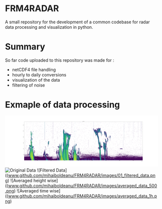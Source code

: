 # FRM4RADAR
A small repository for the development of a common codebase for radar data processing and visualization in python.


# Summary
So far code uploaded to this repository was made for :
- netCDF4 file handling
- hourly to daily conversions
- visualization of the data
- filtering of noise 

# Exmaple of data processing
![Alt text](/images/00_original_data.png?raw=true "Optional Title")
![Original Data](www.github.com/mihaiboldeanu/FRM4RADAR/images/00_original_data.png)
![Filtered Data]((www.github.com/mihaiboldeanu/FRM4RADAR/images/01_filtered_data.png)
![Averaged height wise]((www.github.com/mihaiboldeanu/FRM4RADAR/images/averaged_data_500.png)
![Averaged time wise]((www.github.com/mihaiboldeanu/FRM4RADAR/images/averaged_data_1h.png)
